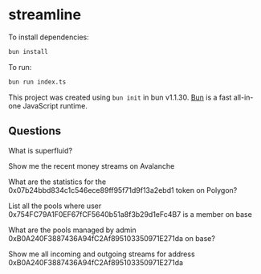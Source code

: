 # streamline

To install dependencies:

```bash
bun install
```

To run:

```bash
bun run index.ts
```

This project was created using `bun init` in bun v1.1.30. [Bun](https://bun.sh) is a fast all-in-one JavaScript runtime.

## Questions

What is superfluid?

Show me the recent money streams on Avalanche

What are the statistics for the 0x07b24bbd834c1c546ece89ff95f71d9f13a2ebd1 token on Polygon?

List all the pools where user 0x754FC79A1F0EF67fCF5640b51a8f3b29d1eFc4B7 is a member on base

<!-- What are the statistics for the ETHx token on Polygon? -->

<!-- Give me details about the account 0x754FC79A1F0EF67fCF5640b51a8f3b29d1eFc4B7 -->

What are the pools managed by admin 0xB0A240F3887436A94fC2Af895103350971E271da on base?

Show me all incoming and outgoing streams for address 0xB0A240F3887436A94fC2Af895103350971E271da

